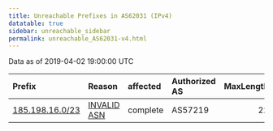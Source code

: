 ```yaml
---
title: Unreachable Prefixes in AS62031 (IPv4)
datatable: true
sidebar: unreachable_sidebar
permalink: unreachable_AS62031-v4.html
---
```


Data as of 2019-04-02 19:00:00 UTC


<div class="datatable-begin"></div>

| Prefix                                                   | Reason                                                                                                 | affected   | Authorized AS   |   MaxLength | Anchor                                         |   unreachable /24s |
|:---------------------------------------------------------|:-------------------------------------------------------------------------------------------------------|:-----------|:----------------|------------:|:-----------------------------------------------|-------------------:|
| [185.198.16.0/23](https://stat.ripe.net/185.198.16.0/23) | [INVALID ASN](https://rpki-validator.ripe.net/announcement-preview?asn=AS62031&prefix=185.198.16.0/23) | complete   | AS57219         |          22 | [RIPE](unreachable_RIPE_NCC_RPKI_Root-v4.html) |                  2 |

<div class="datatable-end"></div>